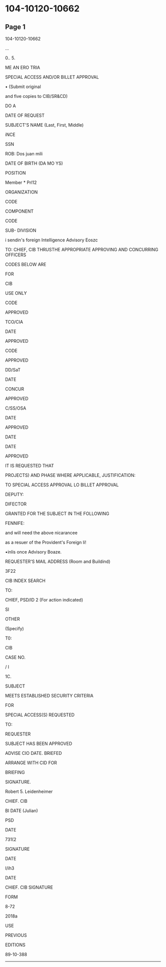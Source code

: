 # 104-10120-10662

## Page 1

104-10120-10662

...

0.. 5.

ME AN ERO TRIA

SPECIAL ACCESS AND/OR BILLET APPROVAL

• (Submit original

and five copies to CIB/SR&CD)

DO A

DATE OF REQUEST

SUBJECT'S NAME (Last, First, Middle)

iNCE

SSN

ROB: Dos juan mili

DATE OF BIRTH (DA MO YS)

POSITION

Member * Prl12

ORGANIZATION

CODE

COMPONENT

CODE

SUB- DIVISION

i sendin's foreign Intelligence Advisory Eoszc

TO: CHIEF, CIB THRUSTHE APPROPRIATE APPROVING AND CONCURRING OFFICERS

CODES BELOW ARE

FOR

CIB

USE ONLY

CODE

APPROVED

TCO/CIA

DATE

APPROVED

CODE

APPROVED

DD/SaT

DATE

CONCUR

APPROVED

C/SS/OSA

DATE

APPROVED

DATE

DATE

APPROVED

IT IS REQUESTED THAT

PROJECTS) AND PHASE WHERE APPLICABLE, JUSTIFICATION:

TO SPECIAL ACCESS APPROVAL LO BILLET APPROVAL

DEPUTY:

DIFECTOR

GRANTED FOR THE SUBJECT IN THE FOLLOWING

FENNIFE:

and will need the above nicarancee

as a resuer of the Provident's Foreign li!

•inlis once Advisory Boaze.

REQUESTER'S MAIL ADDRESS (Room and Buildind)

3F22

CIB INDEX SEARCH

TO:

CHIEF, PSD/ID 2 (For action indicated)

SI

OTHER

(Specify)

T0:

CIB

CASE NO.

/ l

1C.

SUBJECT

MEETS ESTABLISHED SECURITY CRITERIA

FOR

SPECIAL ACCESS(S) REQUESTED

TO:

REQUESTER

SUBJECT HAS BEEN APPROVED

ADVISE CIO DATE. BRIEFED

ARRANGE WITH CID FOR

BRIEFING

SIGNATURE.

Robert 5. Leidenheimer

CHIEF. CIB

BI DATE (Julian)

PSD

DATE

731(2

SIGNATURE

DATE

I/ih3

DATE

CHIEF. CIB SIGNATURE

FORM

8-72

2018a

USE

PREVIOUS

EDITIONS

89-10-388

---

